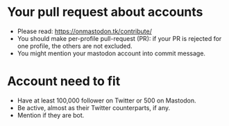# Your pull request about accounts

 * Please read: https://onmastodon.tk/contribute/
 * You should make per-profile pull-request (PR): if your PR is rejected for one profile, the others are not excluded.
 * You might mention your mastodon account into commit message. 

# Account need to fit

 * Have at least 100,000 follower on Twitter or 500 on Mastodon.
 * Be active, almost as their Twitter counterparts, if any.
 * Mention if they are bot.
